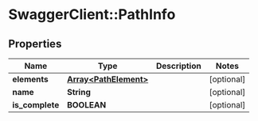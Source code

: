 # SwaggerClient::PathInfo

## Properties
Name | Type | Description | Notes
------------ | ------------- | ------------- | -------------
**elements** | [**Array&lt;PathElement&gt;**](PathElement.md) |  | [optional] 
**name** | **String** |  | [optional] 
**is_complete** | **BOOLEAN** |  | [optional] 


